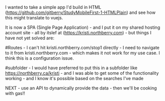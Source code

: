 I wanted to take a simple app I'd build in HTML (https://github.com/gitberry/StudyMobileFirst-1-HTMLPlain) and see how this might translate to vuejs.   

It is now a SPA (Single Page Application) - and I put it on my shared hosting account site - all by itslef at (https://kristi.northberry.com) - but things I have not yet solved are:

#Routes - I can't hit kristi.northberry.com/stop1 directly - I need to navigate to it from kristi.northberry.com - which makes it not work for my use case.  I think this is a configuration issue.

#subfolder - I would have preferred to put this in a subfolder like https://northberry.ca/kristi - and I was able to get some of the functionality working - and I know it's possible based on the searches I've made

NEXT - use an API to dynamically provide the data - then we'll be cooking with gas!!